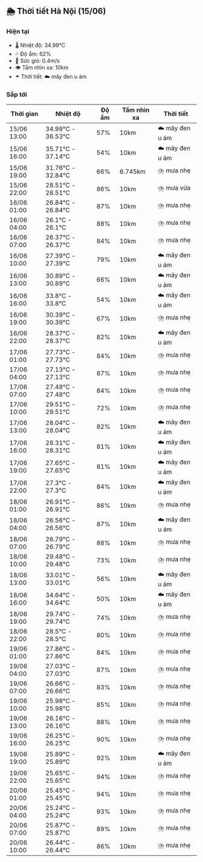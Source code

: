 ## 🌦️ Thời tiết Hà Nội (15/06)

### Hiện tại

- 🌡️ Nhiệt độ: 34.99℃
- 💦 Độ ẩm: 62%
- 💨 Sức gió: 0.4m/s
- 👁️ Tầm nhìn xa: 10km
- ☂️ Thời tiết: ☁️ mây đen u ám

### Sắp tới

| Thời gian | Nhiệt độ | Độ ẩm | Tầm nhìn xa | Thời tiết |
| --- | --- | --- | --- | --- |
| 15/06 13:00 | 34.99℃ - 36.53℃ | 57% | 10km | ☁️ mây đen u ám |
| 15/06 16:00 | 35.71℃ - 37.14℃ | 54% | 10km | ☁️ mây đen u ám |
| 15/06 19:00 | 31.76℃ - 32.84℃ | 66% | 6.745km | ⛈️ mưa nhẹ |
| 15/06 22:00 | 28.51℃ - 28.51℃ | 86% | 10km | ⛈️ mưa vừa |
| 16/06 01:00 | 26.84℃ - 26.84℃ | 87% | 10km | ⛈️ mưa nhẹ |
| 16/06 04:00 | 26.1℃ - 26.1℃ | 88% | 10km | ⛈️ mưa nhẹ |
| 16/06 07:00 | 26.37℃ - 26.37℃ | 84% | 10km | ⛈️ mưa nhẹ |
| 16/06 10:00 | 27.39℃ - 27.39℃ | 79% | 10km | ☁️ mây đen u ám |
| 16/06 13:00 | 30.89℃ - 30.89℃ | 66% | 10km | ☁️ mây đen u ám |
| 16/06 16:00 | 33.8℃ - 33.8℃ | 54% | 10km | ☁️ mây đen u ám |
| 16/06 19:00 | 30.39℃ - 30.39℃ | 67% | 10km | ⛈️ mưa nhẹ |
| 16/06 22:00 | 28.37℃ - 28.37℃ | 82% | 10km | ☁️ mây đen u ám |
| 17/06 01:00 | 27.73℃ - 27.73℃ | 84% | 10km | ⛈️ mưa nhẹ |
| 17/06 04:00 | 27.13℃ - 27.13℃ | 87% | 10km | ⛈️ mưa nhẹ |
| 17/06 07:00 | 27.48℃ - 27.48℃ | 84% | 10km | ⛈️ mưa nhẹ |
| 17/06 10:00 | 29.51℃ - 29.51℃ | 72% | 10km | ⛈️ mưa nhẹ |
| 17/06 13:00 | 28.04℃ - 28.04℃ | 82% | 10km | ☁️ mây đen u ám |
| 17/06 16:00 | 28.31℃ - 28.31℃ | 81% | 10km | ☁️ mây đen u ám |
| 17/06 19:00 | 27.65℃ - 27.65℃ | 81% | 10km | ☁️ mây đen u ám |
| 17/06 22:00 | 27.3℃ - 27.3℃ | 84% | 10km | ☁️ mây đen u ám |
| 18/06 01:00 | 26.91℃ - 26.91℃ | 86% | 10km | ⛈️ mưa nhẹ |
| 18/06 04:00 | 26.56℃ - 26.56℃ | 87% | 10km | ☁️ mây đen u ám |
| 18/06 07:00 | 26.79℃ - 26.79℃ | 88% | 10km | ⛈️ mưa nhẹ |
| 18/06 10:00 | 29.48℃ - 29.48℃ | 73% | 10km | ⛈️ mưa nhẹ |
| 18/06 13:00 | 33.01℃ - 33.01℃ | 56% | 10km | ☁️ mây đen u ám |
| 18/06 16:00 | 34.64℃ - 34.64℃ | 50% | 10km | ☁️ mây đen u ám |
| 18/06 19:00 | 29.74℃ - 29.74℃ | 74% | 10km | ⛈️ mưa nhẹ |
| 18/06 22:00 | 28.5℃ - 28.5℃ | 80% | 10km | ⛈️ mưa nhẹ |
| 19/06 01:00 | 27.86℃ - 27.86℃ | 84% | 10km | ⛈️ mưa nhẹ |
| 19/06 04:00 | 27.03℃ - 27.03℃ | 87% | 10km | ⛈️ mưa nhẹ |
| 19/06 07:00 | 26.66℃ - 26.66℃ | 83% | 10km | ⛈️ mưa nhẹ |
| 19/06 10:00 | 25.98℃ - 25.98℃ | 85% | 10km | ⛈️ mưa nhẹ |
| 19/06 13:00 | 26.16℃ - 26.16℃ | 88% | 10km | ⛈️ mưa nhẹ |
| 19/06 16:00 | 26.25℃ - 26.25℃ | 90% | 10km | ⛈️ mưa nhẹ |
| 19/06 19:00 | 25.89℃ - 25.89℃ | 92% | 10km | ☁️ mây đen u ám |
| 19/06 22:00 | 25.65℃ - 25.65℃ | 94% | 10km | ⛈️ mưa nhẹ |
| 20/06 01:00 | 25.45℃ - 25.45℃ | 94% | 10km | ⛈️ mưa nhẹ |
| 20/06 04:00 | 25.24℃ - 25.24℃ | 93% | 10km | ⛈️ mưa nhẹ |
| 20/06 07:00 | 25.87℃ - 25.87℃ | 89% | 10km | ⛈️ mưa nhẹ |
| 20/06 10:00 | 26.44℃ - 26.44℃ | 86% | 10km | ⛈️ mưa nhẹ |
